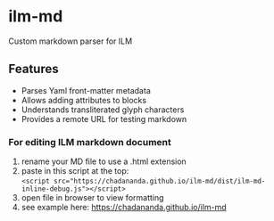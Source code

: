 # ilm-md
Custom markdown parser for ILM

## Features

* Parses Yaml front-matter metadata
* Allows adding attributes to blocks
* Understands transliterated glyph characters
* Provides a remote URL for testing markdown


### For editing ILM markdown document

  1. rename your MD file to use a .html extension
  2. paste in this script at the top: <br>
     `<script src="https://chadananda.github.io/ilm-md/dist/ilm-md-inline-debug.js"></script>`
  3. open file in browser to view formatting  
  4. see example here: https://chadananda.github.io/ilm-md


